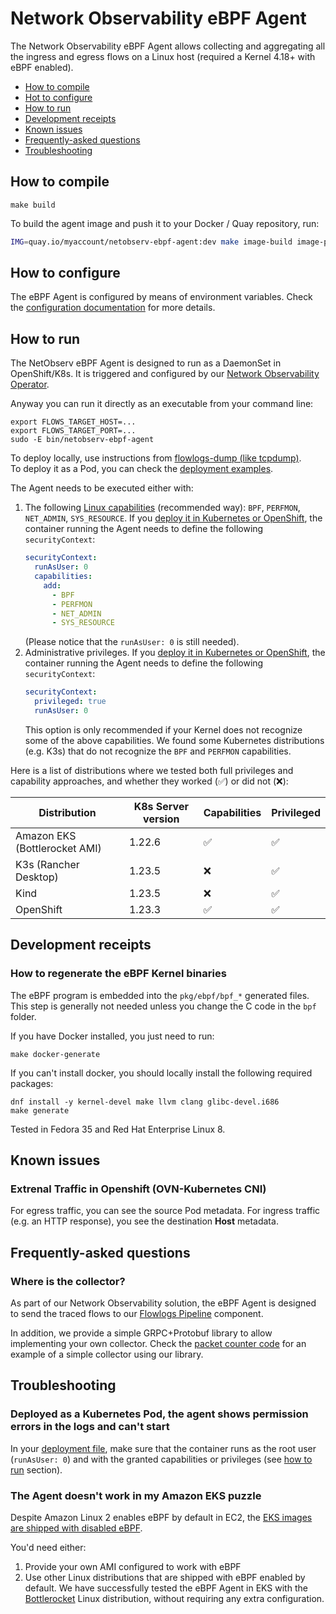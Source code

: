 # Network Observability eBPF Agent

The Network Observability eBPF Agent allows collecting and aggregating all the ingress and
egress flows on a Linux host (required a Kernel 4.18+ with eBPF enabled).

* [How to compile](#how-to-compile)
* [Hot to configure](#how-to-configure)
* [How to run](#how-to-run)
* [Development receipts](#development-receipts)
* [Known issues](#known-issues)
* [Frequently-asked questions](#frequently-asked-questions)
* [Troubleshooting](#troubleshooting)

## How to compile

```
make build
```

To build the agent image and push it to your Docker / Quay repository, run:

```bash
IMG=quay.io/myaccount/netobserv-ebpf-agent:dev make image-build image-push
```

## How to configure

The eBPF Agent is configured by means of environment variables. Check the
[configuration documentation](./docs/config.md) for more details.

## How to run

The NetObserv eBPF Agent is designed to run as a DaemonSet in OpenShift/K8s. It is triggered and
configured by our [Network Observability Operator](https://github.com/netobserv/network-observability-operator).

Anyway you can run it directly as an executable from your command line:

```
export FLOWS_TARGET_HOST=...
export FLOWS_TARGET_PORT=...
sudo -E bin/netobserv-ebpf-agent
```

To deploy locally, use instructions from [flowlogs-dump (like tcpdump)](./examples/flowlogs-dump/README.md).    
To deploy it as a Pod, you can check the [deployment examples](./deployments).

The Agent needs to be executed either with:

1. The following [Linux capabilities](https://man7.org/linux/man-pages/man7/capabilities.7.html)
   (recommended way): `BPF`, `PERFMON`, `NET_ADMIN`, `SYS_RESOURCE`. If you
   [deploy it in Kubernetes or OpenShift](./deployments/flp-daemonset-cap.yml),
   the container running the Agent needs to define the following `securityContext`:
   ```yaml
   securityContext:
     runAsUser: 0
     capabilities:
       add:
         - BPF
         - PERFMON
         - NET_ADMIN
         - SYS_RESOURCE
   ```
   (Please notice that the `runAsUser: 0` is still needed).
2. Administrative privileges. If you
   [deploy it in Kubernetes or OpenShift](./deployments/flp-daemonset.yml),
   the container running the Agent needs to define the following `securityContext`:
   ```yaml
   securityContext:
     privileged: true
     runAsUser: 0
   ```
   This option is only recommended if your Kernel does not recognize some of the above capabilities.
   We found some Kubernetes distributions (e.g. K3s) that do not recognize the `BPF` and
   `PERFMON` capabilities.

Here is a list of distributions where we tested both full privileges and capability approaches,
and whether they worked (✅) or did not (❌):

| Distribution                  | K8s Server version | Capabilities | Privileged |
|-------------------------------|--------------------|--------------|------------|
| Amazon EKS (Bottlerocket AMI) | 1.22.6             | ✅            | ✅          |
| K3s (Rancher Desktop)         | 1.23.5             | ❌            | ✅          |
| Kind                          | 1.23.5             | ❌            | ✅          |
| OpenShift                     | 1.23.3             | ✅            | ✅          |


## Development receipts

### How to regenerate the eBPF Kernel binaries

The eBPF program is embedded into the `pkg/ebpf/bpf_*` generated files.
This step is generally not needed unless you change the C code in the `bpf` folder.

If you have Docker installed, you just need to run:

```
make docker-generate
```

If you can't install docker, you should locally install the following required packages:

```
dnf install -y kernel-devel make llvm clang glibc-devel.i686
make generate
```

Tested in Fedora 35 and Red Hat Enterprise Linux 8.

## Known issues

### Extrenal Traffic in Openshift (OVN-Kubernetes CNI)

For egress traffic, you can see the source Pod metadata. For ingress traffic (e.g. an HTTP response),
you see the destination **Host** metadata.

## Frequently-asked questions

### Where is the collector?

As part of our Network Observability solution, the eBPF Agent is designed to send the traced
flows to our [Flowlogs Pipeline](https://github.com/netobserv/flowlogs-pipeline) component.

In addition, we provide a simple GRPC+Protobuf library to allow implementing your own collector.
Check the [packet counter code](./examples/performance/server/packet-counter-collector.go)
for an example of a simple collector using our library.

## Troubleshooting

### Deployed as a Kubernetes Pod, the agent shows permission errors in the logs and can't start

In your [deployment file](./deployments/flp-daemonset-cap.yml), make sure that the container runs as
the root user (`runAsUser: 0`) and with the granted capabilities or privileges (see [how to run](#how-to-run) section).

### The Agent doesn't work in my Amazon EKS puzzle

Despite Amazon Linux 2 enables eBPF by default in EC2, the
[EKS images are shipped with disabled eBPF](https://github.com/awslabs/amazon-eks-ami/issues/728).

You'd need either:

1. Provide your own AMI configured to work with eBPF
2. Use other Linux distributions that are shipped with eBPF enabled by default. We have successfully
   tested the eBPF Agent in EKS with the [Bottlerocket](https://aws.amazon.com/es/bottlerocket/)
   Linux distribution, without requiring any extra configuration.

